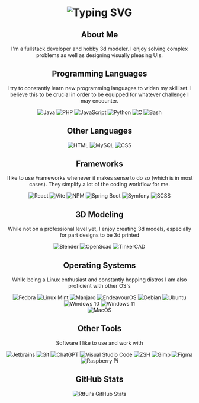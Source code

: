 <html>
<div align="center">
    <h1>
        <img src="https://readme-typing-svg.herokuapp.com?font=Jetbrains+mono&size=40&duration=3000&color=33FF33&center=true&vCenter=true&width=435&lines=Hey..+I'm+Rtful;This+is..;..my+Github..;" alt="Typing SVG"/>
    </h1>
</div>
<div align="center">
    <h2>About Me</h2>
    <p>I'm a fullstack developer and hobby 3d modeler. I enjoy solving complex problems as well as designing visually pleasing UIs.</p>
</div>
<div align="center">
    <h2>Programming Languages</h2>
    <p>I try to constantly learn new programming languages to widen my skilllset. I believe this to be crucial in order to be equipped for whatever challenge I may encounter.</p>
    <img src="https://img.shields.io/badge/Java-007396?style=for-the-badge&logo=java_sdk&logoColor=white" alt="Java" />
    <img src="https://img.shields.io/badge/PHP-4f5c93?style=for-the-badge&logo=php&logoColor=white" alt="PHP" />
    <img src="https://img.shields.io/badge/javascript-f7df1e?style=for-the-badge&logo=javascript&logoColor=black" alt="JavaScript" />
    <img src="https://img.shields.io/badge/python-366d9c?style=for-the-badge&logo=python&logoColor=ffcd3f" alt="Python" />          
    <img src="https://img.shields.io/badge/-ffffff?style=for-the-badge&logo=c" alt="C" />             
    <img src="https://img.shields.io/badge/Bash-4EAA25?style=for-the-badge&logo=gnubash&logoColor=white" alt="Bash" />         
</div>
<div align="center">
    <h2>Other Languages</h2>
    <img src="https://img.shields.io/badge/html-white?style=for-the-badge&logo=html5&logoColor=e44d26" alt="HTML" />  
    <img src="https://img.shields.io/badge/MySQL-4479A1?style=for-the-badge&logo=mysql&logoColor=white" alt="MySQL" />  
    <img src="https://img.shields.io/badge/CSS-3695d1?style=for-the-badge&logo=css3" alt="CSS" />  
</div>
<div align="center">
    <h2>Frameworks</h2>
    <p>I like to use Frameworks whenever it makes sense to do so (which is in most cases). They simplify a lot of the coding workflow for me.</p>
    <img src="https://img.shields.io/badge/react-white?style=for-the-badge&logo=react&logoColor=0dcefb" alt="React" />
    <img src="https://img.shields.io/badge/vite-646CFF?style=for-the-badge&logo=vite&logoColor=white" alt="Vite" />
    <img src="https://img.shields.io/badge/NPM-cb3837?style=for-the-badge&logo=npm&logoColor=white" alt="NPM" />       
    <img src="https://img.shields.io/badge/Spring%20Boot-6aac3d?style=for-the-badge&logo=springboot&logoColor=white" alt="Spring Boot" />    
    <img src="https://img.shields.io/badge/Symfony-000000?style=for-the-badge&logo=symfony&logoColor=white" alt="Symfony" />     
    <img src="https://img.shields.io/badge/SCSS-b86894?style=for-the-badge&logo=sass&logoColor=white" alt="SCSS" />  
</div>
<div align="center">
    <h2>3D Modeling</h2>
    <p>While not on a professional level yet, I enjoy creating 3d models, especially for part designs to be 3d printed</p>
    <img src="https://img.shields.io/badge/Blender-000000?style=for-the-badge&logo=blender&logoColor=white" alt="Blender" />   
    <img src="https://img.shields.io/badge/openscad-white?style=for-the-badge&logo=openscad&logoColor=f6ce2e" alt="OpenScad" />
    <img src="https://img.shields.io/badge/Tinkercad-1477d1?style=for-the-badge&logo=tinkercad&logoColor=white" alt="TinkerCAD" />    
<!--     <img src="https://img.shields.io/badge/FreeCAD-729FCF?style=for-the-badge&logo=freecad&logoColor=white" alt="FreeCAD" /> -->
</div>
<div align="center">
    <h2>Operating Systems</h2>
    <p>While being a Linux enthusiast and constantly hopping distros I am also proficient with other OS's</p>
    <img src="https://img.shields.io/badge/Fedora-51A2DA?style=for-the-badge&logo=fedora&logoColor=white" alt="Fedora" />
    <img src="https://img.shields.io/badge/Linux Mint-87CF3E?style=for-the-badge&logo=linuxmint&logoColor=white" alt="Linux Mint" />
    <img src="https://img.shields.io/badge/Manjaro-35BF5C?style=for-the-badge&logo=manjaro&logoColor=white" alt="Manjaro" />
    <img src="https://img.shields.io/badge/endeavourOS-7F7FFF?style=for-the-badge&logo=endeavourOS&logoColor=white" alt="EndeavourOS" />
    <img src="https://img.shields.io/badge/Debian-A81D33?style=for-the-badge&logo=debian&logoColor=white" alt="Debian" />
    <img src="https://img.shields.io/badge/Ubuntu-E95420?style=for-the-badge&logo=ubuntu&logoColor=white" alt="Ubuntu" />
    <br>
    <img src="https://img.shields.io/badge/Windows 10-0078D4?style=for-the-badge&logo=windows10&logoColor=white" alt="Windows 10" />
    <img src="https://img.shields.io/badge/Windows 11-0078D4?style=for-the-badge&logo=windows11&logoColor=white" alt="Windows 11" />
    <br>
    <img src="https://img.shields.io/badge/MacOS-000000?style=for-the-badge&logo=apple&logoColor=white" alt="MacOS" />
</div>
<div align="center">
    <h2>Other Tools</h2>
    <p>Software I like to use and work with</p>
    <img src="https://img.shields.io/badge/Jetbrains-000000?style=for-the-badge&logo=jetbrains&logoColor=white" alt="Jetbrains" />
    <img src="https://img.shields.io/badge/Git-F05032?style=for-the-badge&logo=git&logoColor=white" alt="Git" />
    <img src="https://img.shields.io/badge/ChatGPT-000000?style=for-the-badge&logo=openai&logoColor=white" alt="ChatGPT" />
    <img src="https://img.shields.io/badge/VS%20Code-007ACC?style=for-the-badge&logo=visualstudiocode&logoColor=white" alt="Visual Studio Code" />
    <img src="https://img.shields.io/badge/ZSH-F15A24?style=for-the-badge&logo=zsh&logoColor=white" alt="ZSH" />
    <img src="https://img.shields.io/badge/Gimp-000000?style=for-the-badge&logo=gimp" alt="Gimp" />
    <img src="https://img.shields.io/badge/Figma-F24E1E?style=for-the-badge&logo=figma&logoColor=white" alt="Figma" />
    <img src="https://img.shields.io/badge/Raspberry%20Pi-A22846?style=for-the-badge&logo=raspberrypi&logoColor=white" alt="Raspberry Pi" />
</div>
<div align="center">
    <h2>GitHub Stats</h2>
    <img src="https://github-profile-summary-cards.vercel.app/api/cards/profile-details?username=Rtful&theme=github_dark" alt="Rtful's GitHub Stats"/>
</div>
</html>
